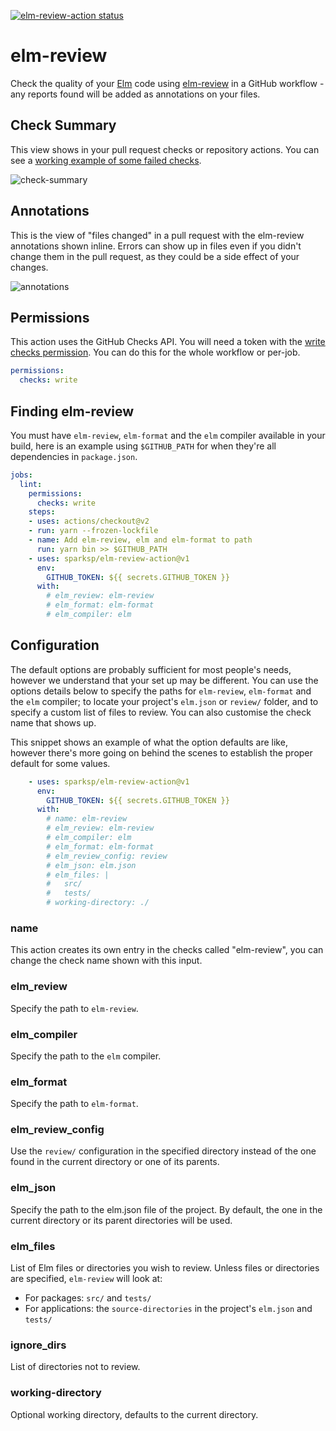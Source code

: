[![elm-review-action status](https://github.com/sparksp/elm-review-action/workflows/build-test/badge.svg)](https://github.com/sparksp/elm-review-action/actions)

# elm-review

Check the quality of your [Elm] code using [elm-review] in a GitHub workflow - any reports found will be added as annotations on your files.

[Elm]: https://elm-lang.org/
[elm-review]: https://github.com/jfmengels/node-elm-review


## Check Summary

This view shows in your pull request checks or repository actions. You can see a [working example of some failed checks](https://github.com/sparksp/elm-review-action/runs/727935056?check_suite_focus=true).

![check-summary](docs/check-summary.png)


## Annotations

This is the view of "files changed" in a pull request with the elm-review annotations shown inline. Errors can show up in files even if you didn't change them in the pull request, as they could be a side effect of your changes.

![annotations](docs/annotations.png)


## Permissions

This action uses the GitHub Checks API. You will need a token with the [write checks permission](https://docs.github.com/en/actions/security-guides/automatic-token-authentication#permissions-for-the-github_token). You can do this for the whole workflow or per-job.

```yaml
permissions:
  checks: write
```


## Finding elm-review

You must have `elm-review`, `elm-format` and the `elm` compiler available in your build, here is an example using `$GITHUB_PATH` for when they're all dependencies in `package.json`.

```yaml
jobs:
  lint:
    permissions:
      checks: write
    steps:
    - uses: actions/checkout@v2
    - run: yarn --frozen-lockfile
    - name: Add elm-review, elm and elm-format to path
      run: yarn bin >> $GITHUB_PATH
    - uses: sparksp/elm-review-action@v1
      env:
        GITHUB_TOKEN: ${{ secrets.GITHUB_TOKEN }}
      with:
        # elm_review: elm-review
        # elm_format: elm-format
        # elm_compiler: elm
```


## Configuration

The default options are probably sufficient for most people's needs, however we understand that your set up may be different. You can use the options details below to specify the paths for `elm-review`, `elm-format` and the `elm` compiler; to locate your project's `elm.json` or `review/` folder, and to specify a custom list of files to review.  You can also customise the check name that shows up.

This snippet shows an example of what the option defaults are like, however there's more going on behind the scenes to establish the proper default for some values.

```yaml
    - uses: sparksp/elm-review-action@v1
      env:
        GITHUB_TOKEN: ${{ secrets.GITHUB_TOKEN }}
      with:
        # name: elm-review
        # elm_review: elm-review
        # elm_compiler: elm
        # elm_format: elm-format
        # elm_review_config: review
        # elm_json: elm.json
        # elm_files: |
        #   src/
        #   tests/
        # working-directory: ./
```


### name

This action creates its own entry in the checks called "elm-review", you can change the check name shown with this input.


### elm_review

Specify the path to `elm-review`.


### elm_compiler

Specify the path to the `elm` compiler.


### elm_format

Specify the path to `elm-format`.


### elm_review_config

Use the `review/` configuration in the specified directory instead of the one found in the current directory or one of its parents.


### elm_json

Specify the path to the elm.json file of the project. By default, the one in the current directory or its parent directories will be used.


### elm_files

List of Elm files or directories you wish to review.  Unless files or directories are specified, `elm-review` will look at:
- For packages: `src/` and `tests/`
- For applications: the `source-directories` in the project's `elm.json` and `tests/`

### ignore_dirs

List of directories not to review.

### working-directory

Optional working directory, defaults to the current directory.
